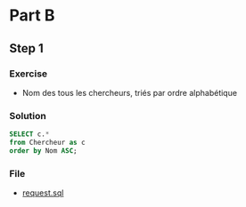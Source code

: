 # Part B
## Step 1
### Exercise
* Nom des tous les chercheurs, triés par ordre alphabétique

### Solution
```sql
SELECT c.*
from Chercheur as c
order by Nom ASC;
```

### File
* [request.sql](PartB/Step1/request.sql)
